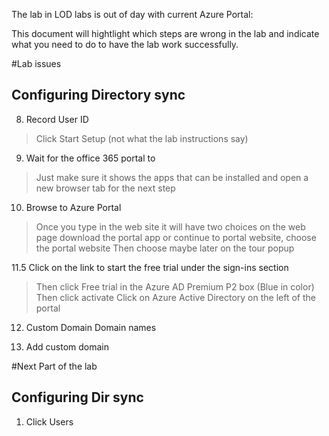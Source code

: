 The lab in LOD labs is out of day with current Azure Portal:

This document will hightlight which steps are wrong in the lab and indicate what you need to do to have the lab work successfully.

#Lab issues

Configuring Directory sync
------------------------

8. Record User ID

>Click Start Setup (not what the lab instructions say)

9. Wait for the office 365 portal to 

>Just make sure it shows the apps that can be installed and open a new browser tab for the next step

10. Browse to Azure Portal

>Once you type in the web site it will have two choices on the web page 
>download the portal app or continue to portal website, choose the portal website
>Then choose maybe later on the tour popup

11.5 Click on the link to start the free trial under the sign-ins section

>Then click Free trial in the Azure AD Premium P2 box (Blue in color)
>Then click activate
>Click on Azure Active Directory on the left of the portal

12. Custom Domain Domain names

13. Add custom domain

#Next Part of the lab 

Configuring Dir sync
--------------------

1. Click Users

